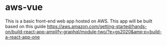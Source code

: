 # aws-vue
This is a basic front-end web app hosted on AWS. This app will be built based on this guide https://aws.amazon.com/getting-started/hands-on/build-react-app-amplify-graphql/module-two/?e=gs2020&amp;p=build-a-react-app-one
